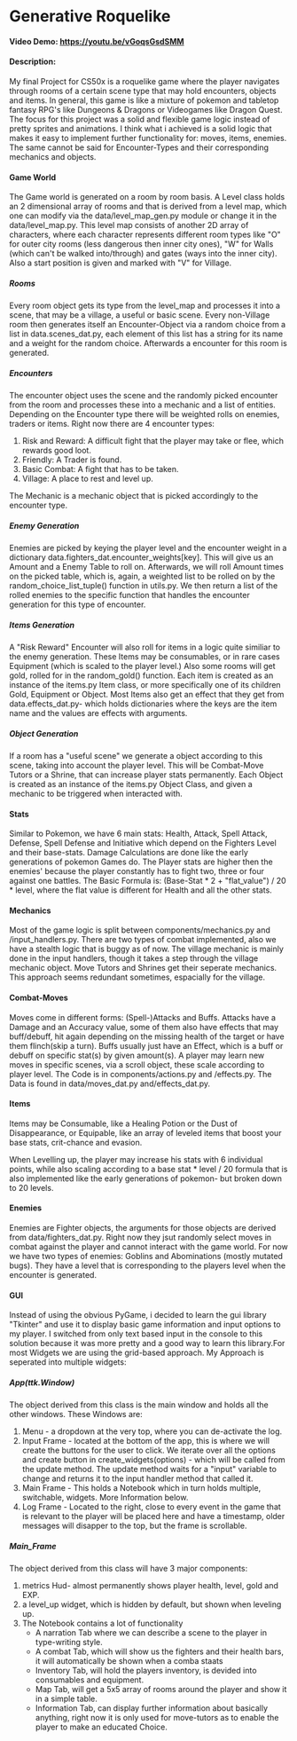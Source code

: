 # Generative Roquelike
#### Video Demo: https://youtu.be/vGoqsGsdSMM
#### Description:
My final Project for CS50x is a roquelike game where the player navigates through rooms of a certain scene type that may hold encounters, objects and items. In general, this game is like a mixture of pokemon and tabletop fantasy RPG's like Dungeons & Dragons or Videogames like Dragon Quest.
The focus for this project was a solid and flexible game logic instead of pretty sprites and animations. I think what i achieved is a solid logic that makes it easy to implement further functionality for: moves, items, enemies. The same cannot be said for Encounter-Types and their corresponding mechanics and objects.


#### Game World

The Game world is generated on a room by room basis. A Level class holds an 2 dimensional array of rooms and that is derived from a level map, which one can modify via the data/level_map_gen.py module or change it in the data/level_map.py. This level map consists of another 2D array of characters, where each character represents different room types like "O" for outer city rooms (less dangerous then inner city ones), "W" for Walls (which can't be walked into/through) and gates (ways into the inner city). Also a start position is given and marked with "V" for Village.

##### Rooms
Every room object gets its type from the level_map and processes it into a scene, that may be a village, a useful or basic scene. Every non-Village room then generates itself an Encounter-Object via a random choice from a list in data.scenes_dat.py, each element of this list has a string for its name and a weight for the random choice.
Afterwards a encounter for this room is generated.

##### Encounters
The encounter object uses the scene and the randomly picked encounter from the room and processes these into a mechanic and a list of entities. Depending on the Encounter type there will be weighted rolls on enemies, traders or items. Right now there are 4 encounter types:
1. Risk and Reward: A difficult fight that the player may take or flee, which rewards good loot.
2. Friendly: A Trader is found.
3. Basic Combat: A fight that has to be taken.
4. Village: A place to rest and level up.

The Mechanic is a mechanic object that is picked accordingly to the encounter type. 


##### Enemy Generation
Enemies are picked by keying the player level and the encounter weight in a dictionary data.fighters_dat.encounter_weights[key]. This will give us an Amount and a Enemy Table to roll on.
Afterwards, we will roll Amount times on the picked table, which is, again, a weighted list to be rolled on by the random_choice_list_tuple() function in utils.py. We then return a list of the rolled enemies to the specific function that handles the encounter generation for this type of encounter.

##### Items Generation
A "Risk Reward" Encounter will also roll for items in a logic quite similiar to the enemy generation. These Items may be consumables, or in rare cases Equipment (which is scaled to the player level.) Also some rooms will get gold, rolled for in the random_gold() function.
Each item is created as an instance of the items.py Item class, or more specifically one of its children Gold, Equipment or Object. Most Items also get an effect that they get from data.effects_dat.py- which holds dictionaries where the keys are the item name and the values are effects with arguments.

##### Object Generation
If a room has a "useful scene" we generate a object according to this scene, taking into account the player level. This will be Combat-Move Tutors or a Shrine, that can increase player stats permanently.
Each Object is created as an instance of the items.py Object Class, and given a mechanic to be triggered when interacted with. 

#### Stats
Similar to Pokemon, we have 6 main stats: Health, Attack, Spell Attack, Defense, Spell Defense and Initiative which depend on the Fighters Level and their base-stats. Damage Calculations are done like the early generations of pokemon Games do. The Player stats are higher then the enemies' because the player constantly has to fight two, three or four against one battles. The Basic Formula is:
(Base-Stat * 2 + "flat_value") / 20 * level, where the flat value is different for Health and all the other stats. 

#### Mechanics
Most of the game logic is split between components/mechanics.py and /input_handlers.py. There are two types of combat implemented, also we have a stealth logic that is buggy as of now. The village mechanic is mainly done in the input handlers, though it takes a step through the village mechanic object. Move Tutors and Shrines get their seperate mechanics. This approach seems redundant sometimes, espacially for the village. 

#### Combat-Moves
Moves come in different forms: (Spell-)Attacks and Buffs.
Attacks have a Damage and an Accuracy value, some of them also have effects that may buff/debuff, hit again depending on the missing health of the target or have them flinch(skip a turn).
Buffs usually just have an Effect, which is a buff or debuff on specific stat(s) by given amount(s).
A player may learn new moves in specific scenes, via a scroll object, these scale according to player level.
The Code is in components/actions.py and /effects.py. The Data is found in data/moves_dat.py and/effects_dat.py.

#### Items
Items may be Consumable, like a Healing Potion or the Dust of Disappearance, or Equipable, like an array of leveled items that boost your base stats, crit-chance and evasion. 

When Levelling up, the player may increase his stats with 6 individual points, while also scaling according to a base stat * level / 20 formula that is also implemented like the early generations of pokemon- but broken down to 20 levels.

#### Enemies
Enemies are Fighter objects, the arguments for those objects are derived from data/fighters_dat.py. Right now they jsut randomly select moves in combat against the player and cannot interact with the game world. For now we have two types of enemies: Goblins and Abominations (mostly mutated bugs). They have a level that is corresponding to the players level when the encounter is generated.

#### GUI
Instead of using the obvious PyGame, i decided to learn the gui library "Tkinter" and use it to display basic game information and input options to my player. I switched from only text based input in the console to this solution because it was more pretty and a good way to learn this library.For most Widgets we are using the grid-based approach. My Approach is seperated into multiple widgets:

##### App(ttk.Window)
The object derived from this class is the main window and holds all the other windows. These Windows are:
1. Menu - a dropdown at the very top, where you can de-activate the log.
2. Input Frame - located at the bottom of the app, this is where we will create the buttons for the user to click. We iterate over all the options and create button in create_widgets(options) - which will be called from the update method. The update method waits for a "input" variable to change and returns it to the input handler method that called it.
3. Main Frame - This holds a Notebook which in turn holds multiple, switchable, widgets. More Information below.
4. Log Frame - Located to the right, close to every event in the game that is relevant to the player will be placed here and have a timestamp, older messages will disapper to the top, but the frame is scrollable.

##### Main_Frame
The object derived from this class will have 3 major components:
1. metrics Hud- almost permanently shows player health, level, gold and EXP.
2. a level_up widget, which is hidden by default, but shown when leveling up.
3. The Notebook contains a lot of functionality
    - A narration Tab where we can describe a scene to the player in type-writing style.
    - A combat Tab, which will show us the fighters and their health bars, it will automatically be shown when a comba staats
    - Inventory Tab, will hold the players inventory, is devided into consumables and equipment.
    - Map Tab, will get a 5x5 array of rooms around the player and show it in a simple table.
    - Information Tab, can display further information about basically anything, right now it is only used for move-tutors as to enable the player to make an educated Choice.






